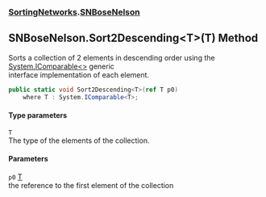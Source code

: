 ### [SortingNetworks](SortingNetworks.md 'SortingNetworks').[SNBoseNelson](SortingNetworks_SNBoseNelson.md 'SortingNetworks.SNBoseNelson')
## SNBoseNelson.Sort2Descending&lt;T&gt;(T) Method
Sorts a collection of 2 elements in descending order using the [System.IComparable&lt;&gt;](https://docs.microsoft.com/en-us/dotnet/api/System.IComparable-1 'System.IComparable`1') generic  
interface implementation of each element.  
```csharp
public static void Sort2Descending<T>(ref T p0)
    where T : System.IComparable<T>;
```
#### Type parameters
<a name='SortingNetworks_SNBoseNelson_Sort2Descending_T_(T)_T'></a>
`T`  
The type of the elements of the collection.
  
#### Parameters
<a name='SortingNetworks_SNBoseNelson_Sort2Descending_T_(T)_p0'></a>
`p0` [T](SortingNetworks_SNBoseNelson_Sort2Descending_T_(T).md#SortingNetworks_SNBoseNelson_Sort2Descending_T_(T)_T 'SortingNetworks.SNBoseNelson.Sort2Descending&lt;T&gt;(T).T')  
the reference to the first element of the collection
  
